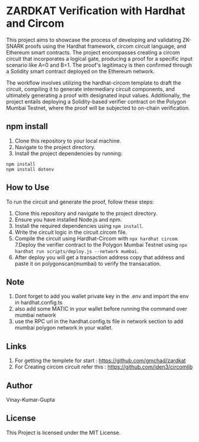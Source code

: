 # ZARDKAT Verification with Hardhat and Circom
This project aims to showcase the process of developing and validating ZK-SNARK proofs using the Hardhat framework, circom circuit language, and Ethereum smart contracts. The project encompasses creating a circom circuit that incorporates a logical gate, producing a proof for a specific input scenario like A=0 and B=1. The proof's legitimacy is then confirmed through a Solidity smart contract deployed on the Ethereum network.

The workflow involves utilizing the hardhat-circom template to draft the circuit, compiling it to generate intermediary circuit components, and ultimately generating a proof with designated input values. Additionally, the project entails deploying a Solidity-based verifier contract on the Polygon Mumbai Testnet, where the proof will be subjected to on-chain verification.

## npm install
1. Clone this repository to your local machine.
2. Navigate to the project directory.
3. Install the project dependencies by running:
   
```
npm install
npm install dotenv
```
## How to Use

To run the circuit and generate the proof, follow these steps:
  1. Clone this repository and navigate to the project directory.
  2. Ensure you have installed Node.js and npm.
  3. Install the required dependencies using ```npm install```.
  4. Write the circuit logic in the circuit.circom file.
  5. Compile the circuit using Hardhat-Circom with ```npx hardhat circom```.
  7.Deploy the verifier contract to the Polygon Mumbai Testnet using ```npx hardhat run scripts/deploy.js --network mumbai```.
  8. After deploy you will get a transaction address copy that address and paste it on polygonscan(mumbai) to verify the transacation.

## Note
1. Dont forget to add you wallet private key in the .env and import the env in hardhat.config.ts
2. also add some MATIC in your wallet before running the command over mumbai network
3. use the RPC url in the hardhat.config.ts file in network section to add mumbai polygon network in your wallet.

## Links
1. For getting the templete for start :
   https://github.com/gmchad/zardkat
2. For Creating circom circuit refer this :
   https://github.com/iden3/circomlib
   
## Author
Vinay-Kumar-Gupta
## License
This Project is licensed under the MIT License.
     
